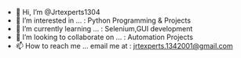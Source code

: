 - 👋 Hi, I’m @Jrtexperts1304
- 👀 I’m interested in ... : Python Programming & Projects
- 🌱 I’m currently learning ... : Selenium,GUI development
- 💞️ I’m looking to collaborate on ... : Automation Projects
- 📫 How to reach me ... email me at : jrtexperts.1342001@gmail.com

<!---
Jrtexperts1304/Jrtexperts1304 is a ✨ special ✨ repository because its `README.md` (this file) appears on your GitHub profile.
You can click the Preview link to take a look at your changes.
--->
